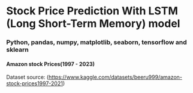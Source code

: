 # Stock Price Prediction With LSTM (Long Short-Term Memory) model
### Python, pandas, numpy, matplotlib, seaborn, tensorflow and sklearn
#### Amazon stock Prices(1997 - 2023)
Dataset source: (https://www.kaggle.com/datasets/beeru999/amazon-stock-prices1997-2021)
